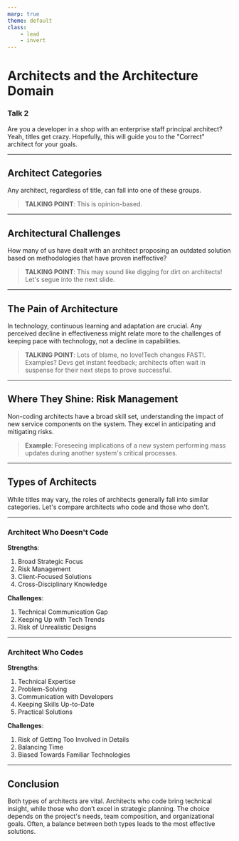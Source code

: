 ```yaml
---
marp: true
theme: default
class: 
    - lead
    - invert
---
```


# Architects and the Architecture Domain
### Talk 2

Are you a developer in a shop with an enterprise staff principal architect? Yeah, titles get crazy. Hopefully, this will guide you to the "Correct" architect for your goals.

---

## Architect Categories

Any architect, regardless of title, can fall into one of these groups. 

> **TALKING POINT**: This is opinion-based.

---

## Architectural Challenges

How many of us have dealt with an architect proposing an outdated solution based on methodologies that have proven ineffective?

> **TALKING POINT**: This may sound like digging for dirt on architects! Let's segue into the next slide.

---

## The Pain of Architecture

In technology, continuous learning and adaptation are crucial. Any perceived decline in effectiveness might relate more to the challenges of keeping pace with technology, not a decline in capabilities.

> **TALKING POINT**: Lots of blame, no love!Tech changes FAST!. Examples? Devs get instant feedback; architects often wait in suspense for their next steps to prove successful.

---

## Where They Shine: Risk Management

Non-coding architects have a broad skill set, understanding the impact of new service components on the system. They excel in anticipating and mitigating risks.

> **Example**: Foreseeing implications of a new system performing mass updates during another system's critical processes.

---

## Types of Architects

While titles may vary, the roles of architects generally fall into similar categories. Let's compare architects who code and those who don't.

---

### Architect Who Doesn't Code

**Strengths**:
1. Broad Strategic Focus
2. Risk Management
3. Client-Focused Solutions
4. Cross-Disciplinary Knowledge

**Challenges**:
1. Technical Communication Gap
2. Keeping Up with Tech Trends
3. Risk of Unrealistic Designs

---

### Architect Who Codes

**Strengths**:
1. Technical Expertise
2. Problem-Solving
3. Communication with Developers
4. Keeping Skills Up-to-Date
5. Practical Solutions

**Challenges**:
1. Risk of Getting Too Involved in Details
2. Balancing Time
3. Biased Towards Familiar Technologies

---

## Conclusion

Both types of architects are vital. Architects who code bring technical insight, while those who don’t excel in strategic planning. The choice depends on the project's needs, team composition, and organizational goals. Often, a balance between both types leads to the most effective solutions.
